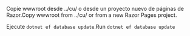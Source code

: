 <span data-ttu-id="b2b97-101">Copie wwwroot desde ../cu/ o desde un proyecto nuevo de páginas de Razor.</span><span class="sxs-lookup"><span data-stu-id="b2b97-101">Copy wwwroot from ../cu/ or from a new Razor Pages project.</span></span>

<span data-ttu-id="b2b97-102">Ejecute `dotnet ef database update`.</span><span class="sxs-lookup"><span data-stu-id="b2b97-102">Run `dotnet ef database update`</span></span>
